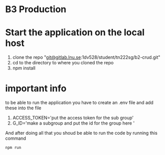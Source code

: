 # B3 Production

# Start the application on the local host 

1. clone the repo "git@gitlab.lnu.se:1dv528/student/tn222sg/b2-crud.git"
2. cd to the directory to where you cloned the repo
3. npm install


# important info

to be able to run the application you have to create an .env file and add these into the file 
1. ACCESS_TOKEN='put the access token for the sub group'
2. G_ID='make a subgroup and put the id for the group here '

And after doing all that you shoud be able to run the code by running this command 
```
npm run
```
